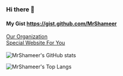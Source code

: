 ### Hi there 👋

#### My Gist https://gist.github.com/MrShameer
[Our Organization](https://github.com/lepak-xyz)
<br>
[Special Website For You](http://foryou.lepak.xyz/)
<br><br>
![MrShameer's GitHub stats](https://github-readme-stats.vercel.app/api?username=MrShameer&show_icons=true&theme=onedark&hide_border=false)


<!--
![Statistic MrShameer](https://github-readme-stats.vercel.app/api?username=MrShameer&show_icons=true&theme=onedark&hide_border=false&locale=my)
-->
![MrShameer's Top Langs](https://github-readme-stats.vercel.app/api/top-langs/?username=MrShameer&langs_count=10&layout=compact)
<!--
![Bahasa Digunakan MrShameer](https://github-readme-stats.vercel.app/api/top-langs/?username=MrShameer&langs_count=10&layout=compact&locale=my)
-->
